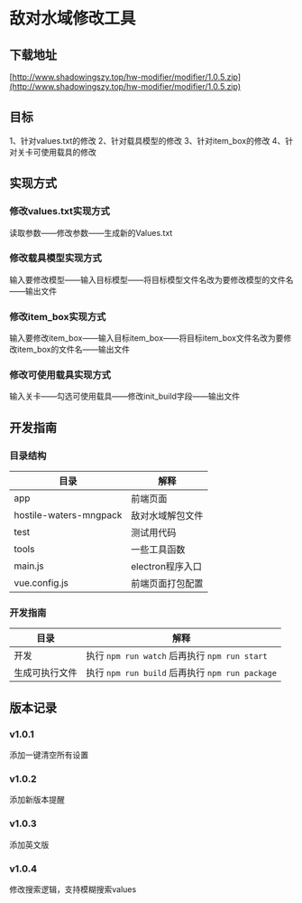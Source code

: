# 敌对水域修改工具

## 下载地址

[http://www.shadowingszy.top/hw-modifier/modifier/1.0.5.zip](http://www.shadowingszy.top/hw-modifier/modifier/1.0.5.zip)

## 目标

1、针对values.txt的修改
2、针对载具模型的修改
3、针对item_box的修改
4、针对关卡可使用载具的修改

## 实现方式

### 修改values.txt实现方式

读取参数——修改参数——生成新的Values.txt

### 修改载具模型实现方式

输入要修改模型——输入目标模型——将目标模型文件名改为要修改模型的文件名——输出文件

### 修改item_box实现方式

输入要修改item_box——输入目标item_box——将目标item_box文件名改为要修改item_box的文件名——输出文件

### 修改可使用载具实现方式

输入关卡——勾选可使用载具——修改init_build字段——输出文件

## 开发指南

### 目录结构

|目录|解释|
|--|--|
|app|前端页面|
|hostile-waters-mngpack|敌对水域解包文件|
|test|测试用代码|
|tools|一些工具函数|
|main.js|electron程序入口|
|vue.config.js|前端页面打包配置|

### 开发指南

|目录|解释|
|--|--|
|开发|执行 `npm run watch` 后再执行 `npm run start` |
|生成可执行文件|执行 `npm run build` 后再执行 `npm run package` |

## 版本记录

### v1.0.1

添加一键清空所有设置

### v1.0.2

添加新版本提醒

### v1.0.3

添加英文版

### v1.0.4

修改搜索逻辑，支持模糊搜索values
